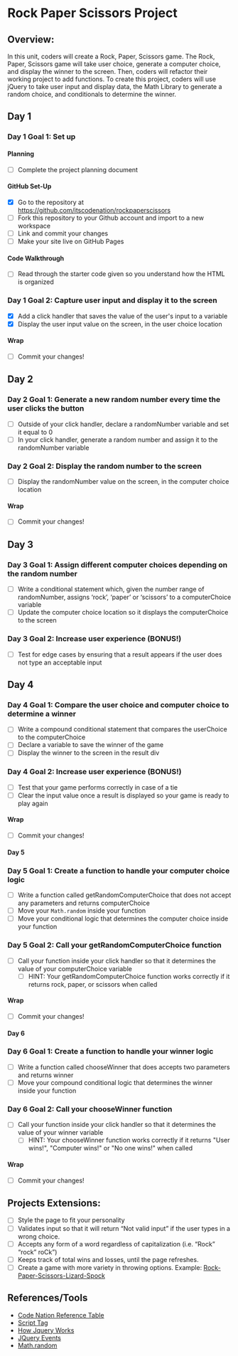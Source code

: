 # Rock Paper Scissors Project

## Overview:

In this unit, coders will create a Rock, Paper, Scissors game. The Rock, Paper, Scissors game will take user choice, generate a computer choice, and display the winner to the screen. Then, coders will refactor their working project to add functions. To create this project, coders will use jQuery to take user input and display data, the Math Library to generate a random choice, and conditionals to determine the winner.

## Day 1

### Day 1 Goal 1: Set up

#### Planning

- [ ] Complete the project planning document

#### GitHub Set-Up

- [x] Go to the repository at https://github.com/itscodenation/rockpaperscissors
- [ ] Fork this repository to your Github account and import to a new workspace
- [ ] Link and commit your changes
- [ ] Make your site live on GitHub Pages

#### Code Walkthrough

- [ ] Read through the starter code given so you understand how the HTML is organized

### Day 1 Goal 2: Capture user input and display it to the screen

- [x] Add a click handler that saves the value of the user's input to a variable
- [x] Display the user input value on the screen, in the user choice location

#### Wrap

- [ ] Commit your changes!

## Day 2

### Day 2 Goal 1: Generate a new random number every time the user clicks the button

- [ ] Outside of your click handler, declare a randomNumber variable and set it equal to 0
- [ ] In your click handler, generate a random number and assign it to the randomNumber variable

### Day 2 Goal 2: Display the random number to the screen

- [ ] Display the randomNumber value on the screen, in the computer choice location

#### Wrap

- [ ] Commit your changes!

## Day 3

### Day 3 Goal 1: Assign different computer choices depending on the random number

- [ ] Write a conditional statement which, given the number range of randomNumber, assigns ‘rock’, ‘paper’ or ‘scissors’ to a computerChoice variable
- [ ] Update the computer choice location so it displays the computerChoice to the screen

### Day 3 Goal 2: Increase user experience (BONUS!)

- [ ] Test for edge cases by ensuring that a result appears if the user does not type an acceptable input

## Day 4

### Day 4 Goal 1: Compare the user choice and computer choice to determine a winner

- [ ] Write a compound conditional statement that compares the userChoice to the computerChoice
- [ ] Declare a variable to save the winner of the game
- [ ] Display the winner to the screen in the result div

### Day 4 Goal 2: Increase user experience (BONUS!)

- [ ] Test that your game performs correctly in case of a tie
- [ ] Clear the input value once a result is displayed so your game is ready to play again

#### Wrap

- [ ] Commit your changes!

#### Day 5

### Day 5 Goal 1: Create a function to handle your computer choice logic

- [ ] Write a function called getRandomComputerChoice that does not accept any parameters and returns computerChoice
- [ ] Move your `Math.random` inside your function
- [ ] Move your conditional logic that determines the computer choice inside your function

### Day 5 Goal 2: Call your getRandomComputerChoice function

- [ ] Call your function inside your click handler so that it determines the value of your computerChoice variable
  - [ ] HINT: Your getRandomComputerChoice function works correctly if it returns rock, paper, or scissors when called

#### Wrap

- [ ] Commit your changes!

#### Day 6

### Day 6 Goal 1: Create a function to handle your winner logic

- [ ] Write a function called chooseWinner that does accepts two parameters and returns winner
- [ ] Move your compound conditional logic that determines the winner inside your function

### Day 6 Goal 2: Call your chooseWinner function

- [ ] Call your function inside your click handler so that it determines the value of your winner variable
  - [ ] HINT: Your chooseWinner function works correctly if it returns "User wins!", "Computer wins!" or "No one wins!" when called

#### Wrap

- [ ] Commit your changes!

## Projects Extensions:

- [ ] Style the page to fit your personality
- [ ] Validates input so that it will return “Not valid input” if the user types in a wrong choice.
- [ ] Accepts any form of a word regardless of capitalization (i.e. “Rock” “rock” roCk”)
- [ ] Keeps track of total wins and losses, until the page refreshes.
- [ ] Create a game with more variety in throwing options. Example: [Rock-Paper-Scissors-Lizard-Spock](http://en.wikipedia.org/wiki/Rock-paper-scissors-lizard-Spock)

## References/Tools

- [Code Nation Reference Table]()
- [Script Tag](http://javascript.crockford.com/script.html)
- [How Jquery Works](http://learn.jquery.com/about-jquery/how-jquery-works/)
- [JQuery Events](http://api.jquery.com/category/events/)
- [Math.random](https://developer.mozilla.org/en-US/docs/Web/JavaScript/Reference/Global_Objects/Math/random)